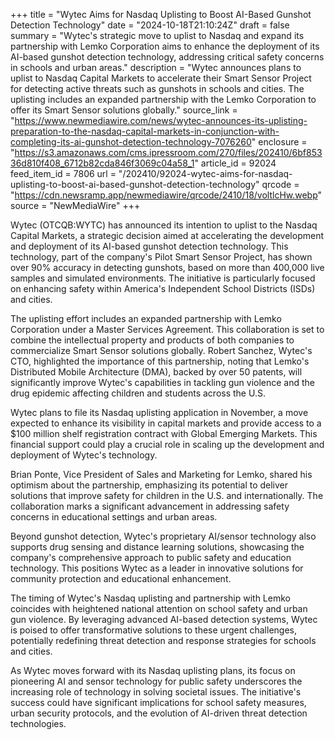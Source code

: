 +++
title = "Wytec Aims for Nasdaq Uplisting to Boost AI-Based Gunshot Detection Technology"
date = "2024-10-18T21:10:24Z"
draft = false
summary = "Wytec's strategic move to uplist to Nasdaq and expand its partnership with Lemko Corporation aims to enhance the deployment of its AI-based gunshot detection technology, addressing critical safety concerns in schools and urban areas."
description = "Wytec announces plans to uplist to Nasdaq Capital Markets to accelerate their Smart Sensor Project for detecting active threats such as gunshots in schools and cities. The uplisting includes an expanded partnership with the Lemko Corporation to offer its Smart Sensor solutions globally."
source_link = "https://www.newmediawire.com/news/wytec-announces-its-uplisting-preparation-to-the-nasdaq-capital-markets-in-conjunction-with-completing-its-ai-gunshot-detection-technology-7076260"
enclosure = "https://s3.amazonaws.com/cms.ipressroom.com/270/files/202410/6bf85336d810f408_6712b82cda846f3069c04a58_1"
article_id = 92024
feed_item_id = 7806
url = "/202410/92024-wytec-aims-for-nasdaq-uplisting-to-boost-ai-based-gunshot-detection-technology"
qrcode = "https://cdn.newsramp.app/newmediawire/qrcode/2410/18/voltlcHw.webp"
source = "NewMediaWire"
+++

<p>Wytec (OTCQB:WYTC) has announced its intention to uplist to the Nasdaq Capital Markets, a strategic decision aimed at accelerating the development and deployment of its AI-based gunshot detection technology. This technology, part of the company's Pilot Smart Sensor Project, has shown over 90% accuracy in detecting gunshots, based on more than 400,000 live samples and simulated environments. The initiative is particularly focused on enhancing safety within America's Independent School Districts (ISDs) and cities.</p><p>The uplisting effort includes an expanded partnership with Lemko Corporation under a Master Services Agreement. This collaboration is set to combine the intellectual property and products of both companies to commercialize Smart Sensor solutions globally. Robert Sanchez, Wytec's CTO, highlighted the importance of this partnership, noting that Lemko's Distributed Mobile Architecture (DMA), backed by over 50 patents, will significantly improve Wytec's capabilities in tackling gun violence and the drug epidemic affecting children and students across the U.S.</p><p>Wytec plans to file its Nasdaq uplisting application in November, a move expected to enhance its visibility in capital markets and provide access to a $100 million shelf registration contract with Global Emerging Markets. This financial support could play a crucial role in scaling up the development and deployment of Wytec's technology.</p><p>Brian Ponte, Vice President of Sales and Marketing for Lemko, shared his optimism about the partnership, emphasizing its potential to deliver solutions that improve safety for children in the U.S. and internationally. The collaboration marks a significant advancement in addressing safety concerns in educational settings and urban areas.</p><p>Beyond gunshot detection, Wytec's proprietary AI/sensor technology also supports drug sensing and distance learning solutions, showcasing the company's comprehensive approach to public safety and education technology. This positions Wytec as a leader in innovative solutions for community protection and educational enhancement.</p><p>The timing of Wytec's Nasdaq uplisting and partnership with Lemko coincides with heightened national attention on school safety and urban gun violence. By leveraging advanced AI-based detection systems, Wytec is poised to offer transformative solutions to these urgent challenges, potentially redefining threat detection and response strategies for schools and cities.</p><p>As Wytec moves forward with its Nasdaq uplisting plans, its focus on pioneering AI and sensor technology for public safety underscores the increasing role of technology in solving societal issues. The initiative's success could have significant implications for school safety measures, urban security protocols, and the evolution of AI-driven threat detection technologies.</p>